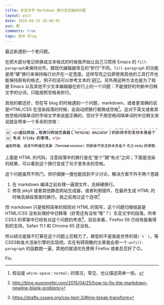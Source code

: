 ```yaml
---
title: 东亚文字 Markdown 换行变空格的问题
layout: post
date: 2018-04-15 16:40:45
yun: 删
comments: true
tags: 技术 Blog
---
```


最近新遇到一个老问题。

在把大部分笔记转换成文本格式的时候我开始让自己习惯用 Emacs 的 `fill-paragraph`来保持对齐。跟现代编辑器常见的“折行”不同，`fill-paragraph` 的功能是用“硬”换行来保持每行对齐在一定宽度。这样写完之后即使用其他的工具打开也能保持原有的格式，例子的话可以参考文本的 [RFC](https://www.ietf.org/rfc/rfc1.txt)。另外用这种方法也是为了规避 Emacs 以及其他不少文本编辑器在折行上的一个问题：不能很好的判断中日韩文字的分词，只能按照空格来折行。

其他的都还好，但在写 blog 的时候遇到一个问题，markdown，或者更准确的说是HTML/CSS 在渲染段落的时候，会自动把换行替换成空格[^1]。这对于英文或者其他空格间隔单词的字母文字来说是正确的，但对于不用空格间隔单词的中日韩文来说就会带来一个多余的空格：

![换行变空白的代码](/content/images/2018/04/newline-to-space-src.png)  
![换行变空白的例子](/content/images/2018/04/newline-to-space.png)

上面是 HTML 的代码，注意段落中的换行是在“是个”跟“有点”之间；下面是渲染的结果，可以看到这个换行变成了句子里多余的空格。

这个问题虽然不热门，但仔细搜一搜也能找到不少讨论，解决方案不外乎两个思路

1. 在 markdown 编译之前处理一遍源文件，去掉硬换行。
2. 修改 jekyll 或者其他静态网站生成器，或者利用插件，在最终生成 HTML 的时候去掉段落里的换行。我之前用过这个选项[^2]

但 markdown 只是按照简单的规则对 HTML 的简写，这个问题归根结底是 HTML/CSS 没有处理好中日韩等（好奇还有没有“等”？）东亚文字的段落。所幸 CSS3 的草案中已经有对这个问题的考虑[^3]，目前来看，Firefox 59 已经有能看得到的支持，Safari 11.1 和 Chrome 65 还没有。

所以结论是我不打算在这个问题上花精力了，典型的不是我是世界的错`(´▽｀)`，等 CSS3和各大渲染引擎的实现吧。实在有碍观瞻的文章我会用一个 `unfill-paragraph` 的函数跑一遍，其他的就请优先使用 Firefox 或者忍忍好了🙃。

Fin.


[^1]: 假设是 `white-space：normal;` 的情况，常见、也让描述简单一些。
[^2]: <http://blog.guorongfei.com/2015/04/25/how-to-fix-the-markdown-newline-blank-problem/>
[^3]: <https://drafts.csswg.org/css-text-3/#line-break-transform>
